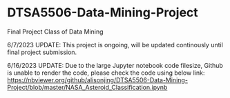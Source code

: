 # DTSA5506-Data-Mining-Project
 Final Project Class of Data Mining

6/7/2023 UPDATE:
This project is ongoing, will be updated continously until final project submission.

6/16/2023 UPDATE:
Due to the large Jupyter notebook code filesize, Github is unable to render the code, please check the code using below link:
https://nbviewer.org/github/alisonjing/DTSA5506-Data-Mining-Project/blob/master/NASA_Asteroid_Classification.ipynb
